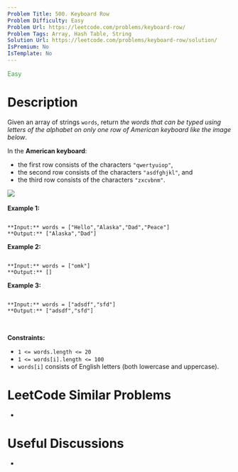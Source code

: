 ```yaml
---
Problem Title: 500. Keyboard Row
Problem Difficulty: Easy
Problem Url: https://leetcode.com/problems/keyboard-row/
Problem Tags: Array, Hash Table, String
Solution Url: https://leetcode.com/problems/keyboard-row/solution/
IsPremium: No
IsTemplate: No
---
```


<span style="color: rgb(67, 160, 71);">Easy</span>

# Description

Given an array of strings `words`, return *the words that can be typed using letters of the alphabet on only one row of American keyboard like the image below*.


In the **American keyboard**:


* the first row consists of the characters `"qwertyuiop"`,
* the second row consists of the characters `"asdfghjkl"`, and
* the third row consists of the characters `"zxcvbnm"`.


![](https://assets.leetcode.com/uploads/2018/10/12/keyboard.png)
 


**Example 1:**



```

**Input:** words = ["Hello","Alaska","Dad","Peace"]
**Output:** ["Alaska","Dad"]

```

**Example 2:**



```

**Input:** words = ["omk"]
**Output:** []

```

**Example 3:**



```

**Input:** words = ["adsdf","sfd"]
**Output:** ["adsdf","sfd"]

```

 


**Constraints:**


* `1 <= words.length <= 20`
* `1 <= words[i].length <= 100`
* `words[i]` consists of English letters (both lowercase and uppercase).




# LeetCode Similar Problems

- []()

# Useful Discussions

- []()
